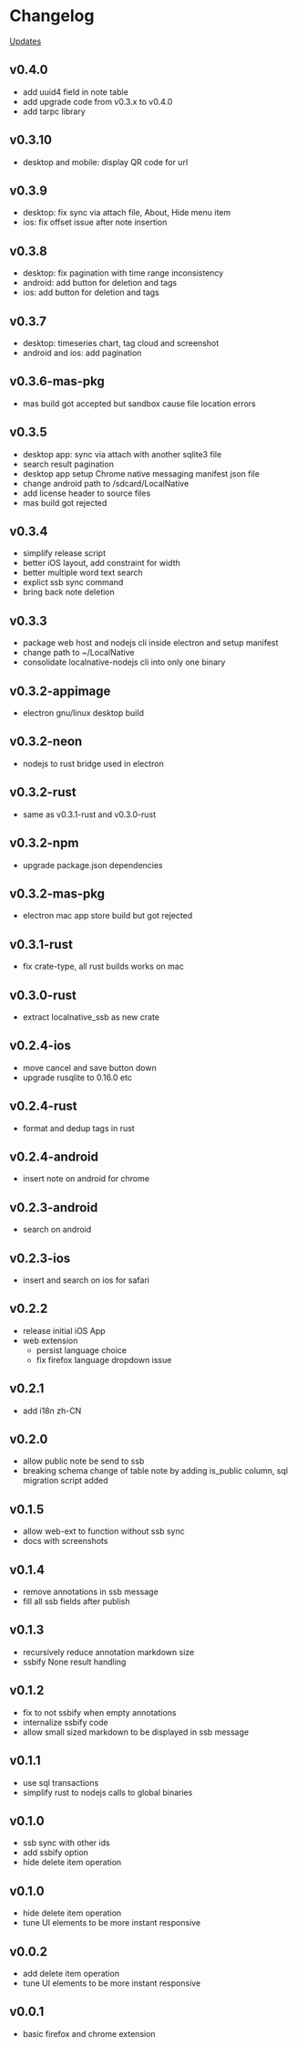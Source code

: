 # Changelog
[Updates](https://chuanyan.live/tags/localnative)

## v0.4.0
- add uuid4 field in note table
- add upgrade code from v0.3.x to v0.4.0
- add tarpc library

## v0.3.10
- desktop and mobile: display QR code for url

## v0.3.9
- desktop: fix sync via attach file, About, Hide menu item
- ios: fix offset issue after note insertion

## v0.3.8
- desktop: fix pagination with time range inconsistency
- android: add button for deletion and tags
- ios: add button for deletion and tags

## v0.3.7
- desktop: timeseries chart, tag cloud and screenshot
- android and ios: add pagination

## v0.3.6-mas-pkg
- mas build got accepted but sandbox cause file location errors

## v0.3.5
- desktop app: sync via attach with another sqlite3 file
- search result pagination
- desktop app setup Chrome native messaging manifest json file
- change android path to /sdcard/LocalNative
- add license header to source files
- mas build got rejected

## v0.3.4
- simplify release script
- better iOS layout, add constraint for width
- better multiple word text search
- explict ssb sync command
- bring back note deletion

## v0.3.3
- package web host and nodejs cli inside electron and setup manifest
- change path to ~/LocalNative
- consolidate localnative-nodejs cli into only one binary

## v0.3.2-appimage
- electron gnu/linux desktop build

## v0.3.2-neon
- nodejs to rust bridge used in electron

## v0.3.2-rust
- same as v0.3.1-rust and v0.3.0-rust

## v0.3.2-npm
- upgrade package.json dependencies

## v0.3.2-mas-pkg
- electron mac app store build but got rejected

## v0.3.1-rust
- fix crate-type, all rust builds works on mac

## v0.3.0-rust
- extract localnative_ssb as new crate

## v0.2.4-ios
- move cancel and save button down
- upgrade rusqlite to 0.16.0 etc

## v0.2.4-rust
- format and dedup tags in rust

## v0.2.4-android
- insert note on android for chrome

## v0.2.3-android
- search on android

## v0.2.3-ios
- insert and search on ios for safari

## v0.2.2
- release initial iOS App
- web extension
  - persist language choice
  - fix firefox language dropdown issue

## v0.2.1
- add i18n zh-CN

## v0.2.0
- allow public note be send to ssb
- breaking schema change of table note by adding is_public column, sql migration script added

## v0.1.5
- allow web-ext to function without ssb sync
- docs with screenshots

## v0.1.4
- remove annotations in ssb message
- fill all ssb fields after publish

## v0.1.3
- recursively reduce annotation markdown size
- ssbify None result handling

## v0.1.2
- fix to not ssbify when empty annotations
- internalize ssbify code
- allow small sized markdown to be displayed in ssb message

## v0.1.1
- use sql transactions
- simplify rust to nodejs calls to global binaries

## v0.1.0
- ssb sync with other ids
- add ssbify option
- hide delete item operation

## v0.1.0
- hide delete item operation
- tune UI elements to be more instant responsive

## v0.0.2
- add delete item operation
- tune UI elements to be more instant responsive

## v0.0.1
- basic firefox and chrome extension
